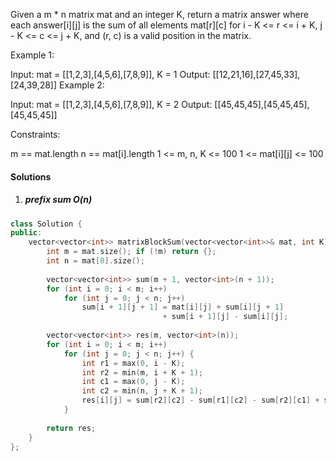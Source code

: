 Given a m * n matrix mat and an integer K, return a matrix answer where each answer[i][j] is the sum of all elements mat[r][c] for i - K <= r <= i + K, j - K <= c <= j + K, and (r, c) is a valid position in the matrix.
 

Example 1:

Input: mat = [[1,2,3],[4,5,6],[7,8,9]], K = 1
Output: [[12,21,16],[27,45,33],[24,39,28]]
Example 2:

Input: mat = [[1,2,3],[4,5,6],[7,8,9]], K = 2
Output: [[45,45,45],[45,45,45],[45,45,45]]
 

Constraints:

m == mat.length
n == mat[i].length
1 <= m, n, K <= 100
1 <= mat[i][j] <= 100


#### Solutions

1. ##### prefix sum O(n)

```cpp
class Solution {
public:
    vector<vector<int>> matrixBlockSum(vector<vector<int>>& mat, int K) {
        int m = mat.size(); if (!m) return {};
        int n = mat[0].size();
        
        vector<vector<int>> sum(m + 1, vector<int>(n + 1));
        for (int i = 0; i < m; i++)
            for (int j = 0; j < n; j++)
                sum[i + 1][j + 1] = mat[i][j] + sum[i][j + 1]  
                                  + sum[i + 1][j] - sum[i][j]; 
        
        vector<vector<int>> res(m, vector<int>(n));
        for (int i = 0; i < m; i++)
            for (int j = 0; j < n; j++) {
                int r1 = max(0, i - K);
                int r2 = min(m, i + K + 1);
                int c1 = max(0, j - K);
                int c2 = min(n, j + K + 1);
                res[i][j] = sum[r2][c2] - sum[r1][c2] - sum[r2][c1] + sum[r1][c1];
            }
        
        return res;
    }
};
```